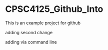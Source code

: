 # CPSC4125_Github_Into

This is an example project for github

adding second change

adding via command line